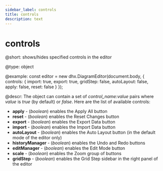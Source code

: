 ```yaml
---
sidebar_label: controls
title: controls
description: text
---
```


# controls

@short: shows/hides specified controls in the editor

@type: object

@example:
const editor = new dhx.DiagramEditor(document.body, {
    controls: { 
        import: true,
        export: true,
        gridStep: false,
        autoLayout: false,
        apply: false,
        reset: false
    }
});

@descr:
The object can contain a set of *control_name:value* pairs where *value* is *true* (by default) or *false*. Here are the list of available controls:
- **apply** - (*boolean*) enables the Apply All button
- **reset** - (*boolean*) enables the Reset Changes button
- **export** - (*boolean*) enables the Export Data button
- **import** - (*boolean*) enables the Import Data button
- **autoLayout** - (*boolean*) enables the Auto Layout button (in the default mode of the editor only)
- **historyManager** - (*boolean*) enables the Undo and Redo buttons
- **editManager** - (*boolean*) enables the Edit Mode button
- **scale** - (*boolean*) enables the Zoom group of buttons
- **gridStep** - (*boolean*) enables the Grid Step sidebar in the right panel of the editor